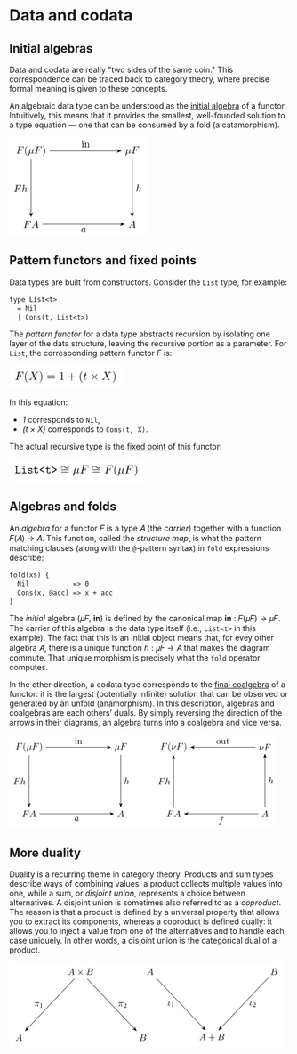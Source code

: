 # Data and codata

## Initial algebras

Data and codata are really "two sides of the same coin." This correspondence can be traced back to category theory, where precise formal meaning is given to these concepts. 

An algebraic data type can be understood as the [initial algebra](https://en.wikipedia.org/wiki/Initial_algebra) of a functor. Intuitively, this means that it provides the smallest, well-founded solution to a type equation &mdash; one that can be consumed by a fold (a catamorphism). 

![Fold](../assets/tex/png/fold.png)

## Pattern functors and fixed points

Data types are built from constructors. Consider the `List` type, for example:

```
type List<t> 
  = Nil
  | Cons(t, List<t>)
```

The *pattern functor* for a data type abstracts recursion by isolating one layer of the data structure, leaving the recursive portion as a parameter. For `List`, the corresponding pattern functor *F* is:

![Pattern functor](../assets/tex/png/pattern_functor.png)

In this equation:

- *1* corresponds to `Nil`,
- *(t × X)* corresponds to `Cons(t, X)`.

The actual recursive type is the [fixed point](https://en.wikipedia.org/wiki/Fixed_point_(mathematics)) of this functor:

![Fixed point](../assets/tex/png/fixed_point.png)

## Algebras and folds

An *algebra* for a functor 𝐹 is a type 𝐴 (the *carrier*) together with a function 𝐹(𝐴) → 𝐴. This function, called the *structure map*, is what the pattern matching clauses (along with the `@`-pattern syntax) in `fold` expressions describe:

```
fold(xs) {
  Nil           => 0
  Cons(x, @acc) => x + acc
}
```

The *initial* algebra (𝜇𝐹, **in**) is defined by the canonical map **in** : 𝐹(𝜇𝐹) → 𝜇𝐹. The carrier of this algebra is the data type itself (i.e., `List<t>` in this example). The fact that this is an initial object means that, for evey other algebra 𝐴, there is a unique function ℎ : 𝜇𝐹 → 𝐴 that makes the diagram commute. That unique morphism is precisely what the `fold` operator computes.

In the other direction, a codata type corresponds to the [final coalgebra](https://en.wikipedia.org/wiki/Initial_algebra#Final_coalgebra) of a functor: it is the largest (potentially infinite) solution that can be observed or generated by an unfold (anamorphism). In this description, algebras and coalgebras are each others’ duals. By simply reversing the direction of the arrows in their diagrams, an algebra turns into a coalgebra and vice versa.

![Duality](../assets/tex/png/fold_unfold.png)

## More duality

Duality is a recurring theme in category theory. Products and sum types describe ways of combining values: a product collects multiple values into one, while a sum, or *disjoint union*, represents a choice between alternatives. A disjoint union is sometimes also referred to as a *coproduct*. The reason is that a product is defined by a universal property that allows you to extract its components, whereas a coproduct is defined dually: it allows you to inject a value from one of the alternatives and to handle each case uniquely. In other words, a disjoint union is the categorical dual of a product.

![Product and coproduct](../assets/tex/png/product_coproduct.png)
